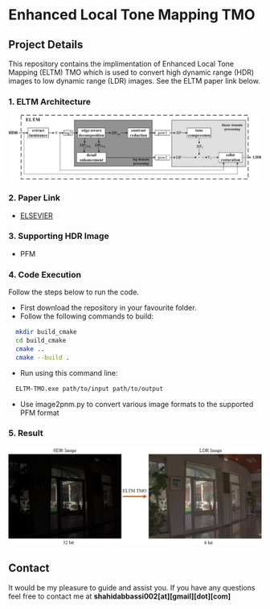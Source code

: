 # Enhanced Local Tone Mapping TMO

## Project Details

This repository contains the implimentation of Enhanced Local Tone Mapping (ELTM) TMO which is used to convert high dynamic range (HDR) images to low dynamic range (LDR) images. See the ELTM paper link below.

### 1. ELTM Architecture

![App Screenshot](https://github.com/abbassi007/Enhanced_Local_Tone_Mapping_TMO/blob/master/pngs/Architecture.jpg)

### 2. Paper Link

- [ELSEVIER](https://www.sciencedirect.com/science/article/pii/S1047320318300555)

### 3. Supporting HDR Image

- PFM

### 4. Code Execution

Follow the steps below to run the code.

- First download the repository in your favourite folder.
- Follow the following commands to build:
```bash
  mkdir build_cmake
  cd build_cmake
  cmake ..
  cmake --build .
```
- Run using this command line:
```bash
  ELTM-TMO.exe path/to/input path/to/output
```
- Use image2pnm.py to convert various image formats to the supported PFM format

### 5. Result

![App Screenshot](https://github.com/abbassi007/Enhanced_Local_Tone_Mapping_TMO/blob/master/pngs/example.png)

## Contact

It would be my pleasure to guide and assist you. If you have any questions feel free to contact me at **shahidabbassi002[at][gmail][dot][com]**
